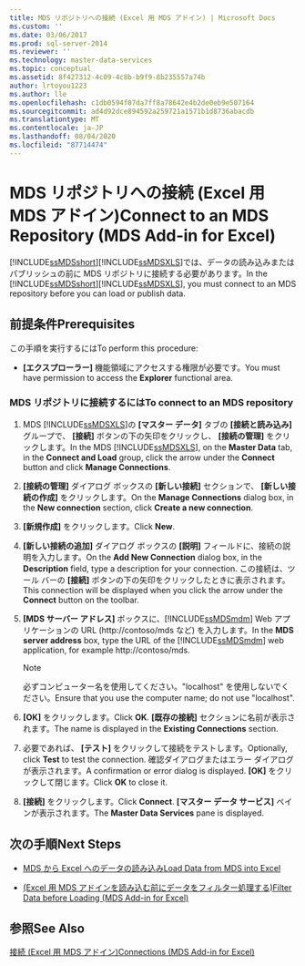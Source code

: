 ```yaml
---
title: MDS リポジトリへの接続 (Excel 用 MDS アドイン) | Microsoft Docs
ms.custom: ''
ms.date: 03/06/2017
ms.prod: sql-server-2014
ms.reviewer: ''
ms.technology: master-data-services
ms.topic: conceptual
ms.assetid: 8f427312-4c09-4c8b-b9f9-8b235557a74b
author: lrtoyou1223
ms.author: lle
ms.openlocfilehash: c1db0594f07da7ff8a78642e4b2de0eb9e507164
ms.sourcegitcommit: ad4d92dce894592a259721a1571b1d8736abacdb
ms.translationtype: MT
ms.contentlocale: ja-JP
ms.lasthandoff: 08/04/2020
ms.locfileid: "87714474"
---
```

# <a name="connect-to-an-mds-repository-mds-add-in-for-excel"></a><span data-ttu-id="30690-102">MDS リポジトリへの接続 (Excel 用 MDS アドイン)</span><span class="sxs-lookup"><span data-stu-id="30690-102">Connect to an MDS Repository (MDS Add-in for Excel)</span></span>
  <span data-ttu-id="30690-103">[!INCLUDE[ssMDSshort](../../includes/ssmdsshort-md.md)][!INCLUDE[ssMDSXLS](../../includes/ssmdsxls-md.md)]では、データの読み込みまたはパブリッシュの前に MDS リポジトリに接続する必要があります。</span><span class="sxs-lookup"><span data-stu-id="30690-103">In the [!INCLUDE[ssMDSshort](../../includes/ssmdsshort-md.md)][!INCLUDE[ssMDSXLS](../../includes/ssmdsxls-md.md)], you must connect to an MDS repository before you can load or publish data.</span></span>  
  
## <a name="prerequisites"></a><span data-ttu-id="30690-104">前提条件</span><span class="sxs-lookup"><span data-stu-id="30690-104">Prerequisites</span></span>  
 <span data-ttu-id="30690-105">この手順を実行するには</span><span class="sxs-lookup"><span data-stu-id="30690-105">To perform this procedure:</span></span>  
  
-   <span data-ttu-id="30690-106">**[エクスプローラー]** 機能領域にアクセスする権限が必要です。</span><span class="sxs-lookup"><span data-stu-id="30690-106">You must have permission to access the **Explorer** functional area.</span></span>  
  
### <a name="to-connect-to-an-mds-repository"></a><span data-ttu-id="30690-107">MDS リポジトリに接続するには</span><span class="sxs-lookup"><span data-stu-id="30690-107">To connect to an MDS repository</span></span>  
  
1.  <span data-ttu-id="30690-108">MDS [!INCLUDE[ssMDSXLS](../../includes/ssmdsxls-md.md)]の **[マスター データ]** タブの **[接続と読み込み]** グループで、 **[接続]** ボタンの下の矢印をクリックし、 **[接続の管理]** をクリックします。</span><span class="sxs-lookup"><span data-stu-id="30690-108">In the MDS [!INCLUDE[ssMDSXLS](../../includes/ssmdsxls-md.md)], on the **Master Data** tab, in the **Connect and Load** group, click the arrow under the **Connect** button and click **Manage Connections**.</span></span>  
  
2.  <span data-ttu-id="30690-109">**[接続の管理]** ダイアログ ボックスの **[新しい接続]** セクションで、 **[新しい接続の作成]** をクリックします。</span><span class="sxs-lookup"><span data-stu-id="30690-109">On the **Manage Connections** dialog box, in the **New connection** section, click **Create a new connection**.</span></span>  
  
3.  <span data-ttu-id="30690-110">**[新規作成]** をクリックします。</span><span class="sxs-lookup"><span data-stu-id="30690-110">Click **New**.</span></span>  
  
4.  <span data-ttu-id="30690-111">**[新しい接続の追加]** ダイアログ ボックスの **[説明]** フィールドに、接続の説明を入力します。</span><span class="sxs-lookup"><span data-stu-id="30690-111">On the **Add New Connection** dialog box, in the **Description** field, type a description for your connection.</span></span> <span data-ttu-id="30690-112">この接続は、ツール バーの **[接続]** ボタンの下の矢印をクリックしたときに表示されます。</span><span class="sxs-lookup"><span data-stu-id="30690-112">This connection will be displayed when you click the arrow under the **Connect** button on the toolbar.</span></span>  
  
5.  <span data-ttu-id="30690-113">**[MDS サーバー アドレス]** ボックスに、[!INCLUDE[ssMDSmdm](../../includes/ssmdsmdm-md.md)] Web アプリケーションの URL (http://contoso/mds など) を入力します。</span><span class="sxs-lookup"><span data-stu-id="30690-113">In the **MDS server address** box, type the URL of the [!INCLUDE[ssMDSmdm](../../includes/ssmdsmdm-md.md)] web application, for example http://contoso/mds.</span></span>  
  
    > [!NOTE]  
    >  <span data-ttu-id="30690-114">必ずコンピューター名を使用してください。"localhost" を使用しないでください。</span><span class="sxs-lookup"><span data-stu-id="30690-114">Ensure that you use the computer name; do not use "localhost".</span></span>  
  
6.  <span data-ttu-id="30690-115">**[OK]** をクリックします。</span><span class="sxs-lookup"><span data-stu-id="30690-115">Click **OK**.</span></span> <span data-ttu-id="30690-116">**[既存の接続]** セクションに名前が表示されます。</span><span class="sxs-lookup"><span data-stu-id="30690-116">The name is displayed in the **Existing Connections** section.</span></span>  
  
7.  <span data-ttu-id="30690-117">必要であれば、 **[テスト]** をクリックして接続をテストします。</span><span class="sxs-lookup"><span data-stu-id="30690-117">Optionally, click **Test** to test the connection.</span></span> <span data-ttu-id="30690-118">確認ダイアログまたはエラー ダイアログが表示されます。</span><span class="sxs-lookup"><span data-stu-id="30690-118">A confirmation or error dialog is displayed.</span></span> <span data-ttu-id="30690-119">**[OK]** をクリックして閉じます。</span><span class="sxs-lookup"><span data-stu-id="30690-119">Click **OK** to close it.</span></span>  
  
8.  <span data-ttu-id="30690-120">**[接続]** をクリックします。</span><span class="sxs-lookup"><span data-stu-id="30690-120">Click **Connect**.</span></span> <span data-ttu-id="30690-121">**[マスター データ サービス]** ペインが表示されます。</span><span class="sxs-lookup"><span data-stu-id="30690-121">The **Master Data Services** pane is displayed.</span></span>  
  
## <a name="next-steps"></a><span data-ttu-id="30690-122">次の手順</span><span class="sxs-lookup"><span data-stu-id="30690-122">Next Steps</span></span>  
  
-   [<span data-ttu-id="30690-123">MDS から Excel へのデータの読み込み</span><span class="sxs-lookup"><span data-stu-id="30690-123">Load Data from MDS into Excel</span></span>](export-data-to-excel-from-master-data-services.md)  
  
-   [<span data-ttu-id="30690-124">&#40;Excel 用 MDS アドインを読み込む前にデータをフィルター処理する&#41;</span><span class="sxs-lookup"><span data-stu-id="30690-124">Filter Data before Loading &#40;MDS Add-in for Excel&#41;</span></span>](filter-data-before-exporting-mds-add-in-for-excel.md)  
  
## <a name="see-also"></a><span data-ttu-id="30690-125">参照</span><span class="sxs-lookup"><span data-stu-id="30690-125">See Also</span></span>  
 [<span data-ttu-id="30690-126">接続 (Excel 用 MDS アドイン)</span><span class="sxs-lookup"><span data-stu-id="30690-126">Connections &#40;MDS Add-in for Excel&#41;</span></span>](connections-mds-add-in-for-excel.md)  
  
  
